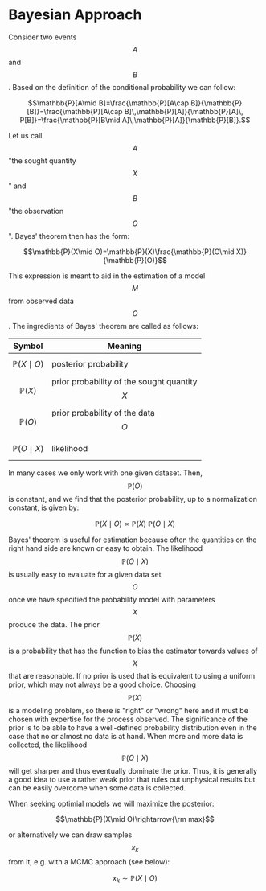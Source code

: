 Bayesian Approach
===

Consider two events $$A$$ and $$B$$. Based on the definition of the conditional probability we can follow:

$$\mathbb{P}[A\mid B]=\frac{\mathbb{P}[A\cap B]}{\mathbb{P}[B]}=\frac{\mathbb{P}[A\cap B]\,\mathbb{P}[A]}{\mathbb{P}[A]\, P[B]}=\frac{\mathbb{P}[B\mid A]\,\mathbb{P}[A]}{\mathbb{P}[B]}.$$
 
Let us call $$A$$ "the sought quantity $$X$$" and $$B$$ "the observation $$O$$". Bayes' theorem then has the form:

$$\mathbb{P}(X\mid O)=\mathbb{P}(X)\frac{\mathbb{P}(O\mid X)}{\mathbb{P}(O)}$$
 
This expression is meant to aid in the estimation of a model $$M$$ from observed data $$O$$. The ingredients of Bayes' theorem are called as follows:

|Symbol|Meaning|
|-----------------------|-------------------------|
| $$ \mathbb{P}(X\mid O) $$ |  posterior probability  |
| $$ \mathbb{P}(X) $$   |  prior probability of the sought quantity $$ X $$ |
| $$ \mathbb{P}(O) $$   |  prior probability of the data $$ O $$|
| $$ \mathbb{P}(O\mid X) $$ |  likelihood  |

In many cases we only work with one given dataset. Then, $$ \mathbb{P}(O)$$ is constant, and we find that the posterior probability, up to a normalization constant, is given by:

$$\mathbb{P}(X\mid O)\propto\mathbb{P}(X)\:\mathbb{P}(O\mid X)$$

Bayes' theorem is useful for estimation because often the quantities on the right hand side are known or easy to obtain. The likelihood $$\mathbb{P}(O\mid X)$$ is usually easy to evaluate for a given data set $$O$$ once we have specified the probability model with parameters $$X$$ produce the data. The prior $$\mathbb{P}(X)$$ is a probability that has the function to bias the estimator towards values of $$X$$ that are reasonable. If no prior is used that is equivalent to using a uniform prior, which may not always be a good choice. Choosing $$\mathbb{P}(X)$$ is a modeling problem, so there is "right" or "wrong" here and it must be chosen with expertise for the process observed. The significance of the prior is to be able to have a well-defined probability distribution even in the case that no or almost no data is at hand. When more and more data is collected, the likelihood $$\mathbb{P}(O\mid X)$$ will get sharper and thus eventually dominate the prior. Thus, it is generally a good idea to use a rather weak prior that rules out unphysical results but can be easily overcome when some data is collected.

When seeking optimial models we will maximize the posterior:

$$\mathbb{P}(X\mid O)\rightarrow{\rm max}$$
 
or alternatively we can draw samples $$x_{k}$$ from it, e.g. with a MCMC approach (see below):

$$x_{k}\sim\mathbb{P}(X\mid O)$$
 